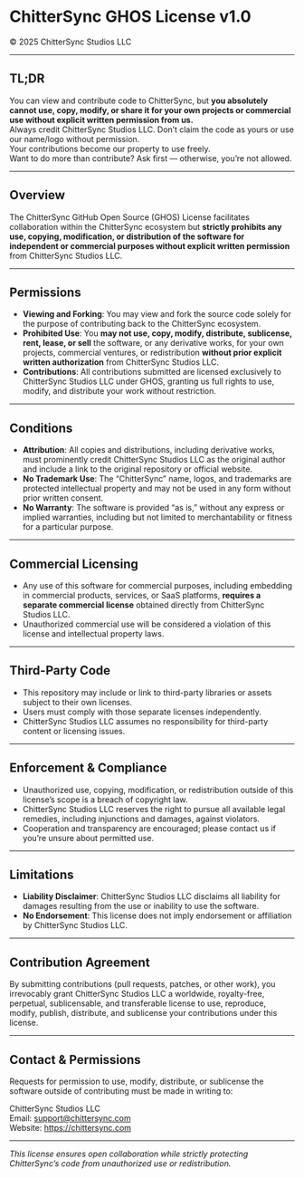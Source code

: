 # ChitterSync GHOS License v1.0

© 2025 ChitterSync Studios LLC

---

## TL;DR

You can view and contribute code to ChitterSync, but **you absolutely cannot use, copy, modify, or share it for your own projects or commercial use without explicit written permission from us.**  
Always credit ChitterSync Studios LLC. Don’t claim the code as yours or use our name/logo without permission.  
Your contributions become our property to use freely.  
Want to do more than contribute? Ask first — otherwise, you’re not allowed.

---

## Overview

The ChitterSync GitHub Open Source (GHOS) License facilitates collaboration within the ChitterSync ecosystem but **strictly prohibits any use, copying, modification, or distribution of the software for independent or commercial purposes without explicit written permission** from ChitterSync Studios LLC.

---

## Permissions

- **Viewing and Forking**: You may view and fork the source code solely for the purpose of contributing back to the ChitterSync ecosystem.
- **Prohibited Use**: You **may not use, copy, modify, distribute, sublicense, rent, lease, or sell** the software, or any derivative works, for your own projects, commercial ventures, or redistribution **without prior explicit written authorization** from ChitterSync Studios LLC.
- **Contributions**: All contributions submitted are licensed exclusively to ChitterSync Studios LLC under GHOS, granting us full rights to use, modify, and distribute your work without restriction.

---

## Conditions

- **Attribution**: All copies and distributions, including derivative works, must prominently credit ChitterSync Studios LLC as the original author and include a link to the original repository or official website.
- **No Trademark Use**: The “ChitterSync” name, logos, and trademarks are protected intellectual property and may not be used in any form without prior written consent.
- **No Warranty**: The software is provided “as is,” without any express or implied warranties, including but not limited to merchantability or fitness for a particular purpose.

---

## Commercial Licensing

- Any use of this software for commercial purposes, including embedding in commercial products, services, or SaaS platforms, **requires a separate commercial license** obtained directly from ChitterSync Studios LLC.
- Unauthorized commercial use will be considered a violation of this license and intellectual property laws.

---

## Third-Party Code

- This repository may include or link to third-party libraries or assets subject to their own licenses.
- Users must comply with those separate licenses independently.
- ChitterSync Studios LLC assumes no responsibility for third-party content or licensing issues.

---

## Enforcement & Compliance

- Unauthorized use, copying, modification, or redistribution outside of this license’s scope is a breach of copyright law.
- ChitterSync Studios LLC reserves the right to pursue all available legal remedies, including injunctions and damages, against violators.
- Cooperation and transparency are encouraged; please contact us if you’re unsure about permitted use.

---

## Limitations

- **Liability Disclaimer**: ChitterSync Studios LLC disclaims all liability for damages resulting from the use or inability to use the software.
- **No Endorsement**: This license does not imply endorsement or affiliation by ChitterSync Studios LLC.

---

## Contribution Agreement

By submitting contributions (pull requests, patches, or other work), you irrevocably grant ChitterSync Studios LLC a worldwide, royalty-free, perpetual, sublicensable, and transferable license to use, reproduce, modify, publish, distribute, and sublicense your contributions under this license.

---

## Contact & Permissions

Requests for permission to use, modify, distribute, or sublicense the software outside of contributing must be made in writing to:

ChitterSync Studios LLC  
Email: support@chittersync.com  
Website: https://chittersync.com

---

*This license ensures open collaboration while strictly protecting ChitterSync’s code from unauthorized use or redistribution.*
